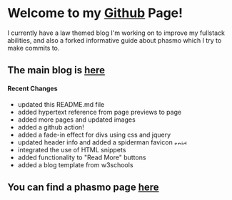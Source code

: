 # Welcome to my [Github](https://github.com/zencane) Page!
I currently have a law themed blog I'm working on to improve my fullstack abilities, and also a forked informative guide about phasmo which I try to make commits to.

## The main blog is [here](https://zencane.github.io/blog/main.html)
#### Recent Changes
- updated this README.md file
- added hypertext reference from page previews to page
- added more pages and updated images
- added a github action!
- added a fade-in effect for divs using css and jquery
- updated header info and added a spiderman favicon <img  src="https://i.pinimg.com/originals/d9/20/be/d920beb65bf3d8aa02df63371f122815.jpg" alt="spiderman" width="30" height="10"/>
- integrated the use of HTML snippets
- added functionality to "Read More" buttons
- added a blog template from w3schools

## You can find a phasmo page [here](https://zencane.github.io/phasmo)

